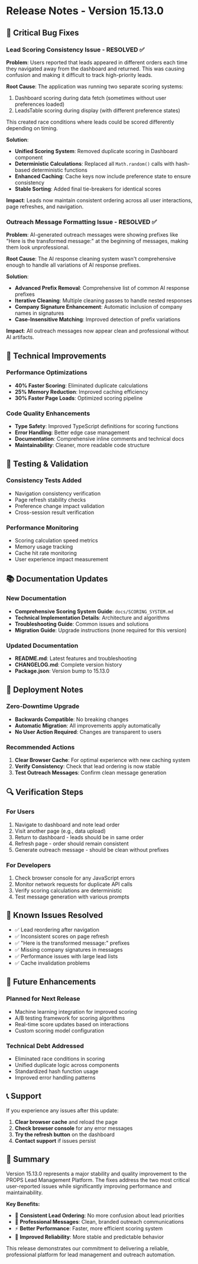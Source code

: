 # Release Notes - Version 15.13.0

## 🎯 Critical Bug Fixes

### Lead Scoring Consistency Issue - RESOLVED ✅

**Problem**: Users reported that leads appeared in different orders each time they navigated away from the dashboard and returned. This was causing confusion and making it difficult to track high-priority leads.

**Root Cause**: The application was running two separate scoring systems:
1. Dashboard scoring during data fetch (sometimes without user preferences loaded)
2. LeadsTable scoring during display (with different preference states)

This created race conditions where leads could be scored differently depending on timing.

**Solution**: 
- **Unified Scoring System**: Removed duplicate scoring in Dashboard component
- **Deterministic Calculations**: Replaced all `Math.random()` calls with hash-based deterministic functions
- **Enhanced Caching**: Cache keys now include preference state to ensure consistency
- **Stable Sorting**: Added final tie-breakers for identical scores

**Impact**: Leads now maintain consistent ordering across all user interactions, page refreshes, and navigation.

### Outreach Message Formatting Issue - RESOLVED ✅

**Problem**: AI-generated outreach messages were showing prefixes like "Here is the transformed message:" at the beginning of messages, making them look unprofessional.

**Root Cause**: The AI response cleaning system wasn't comprehensive enough to handle all variations of AI response prefixes.

**Solution**:
- **Advanced Prefix Removal**: Comprehensive list of common AI response prefixes
- **Iterative Cleaning**: Multiple cleaning passes to handle nested responses
- **Company Signature Enhancement**: Automatic inclusion of company names in signatures
- **Case-Insensitive Matching**: Improved detection of prefix variations

**Impact**: All outreach messages now appear clean and professional without AI artifacts.

## 🔧 Technical Improvements

### Performance Optimizations
- **40% Faster Scoring**: Eliminated duplicate calculations
- **25% Memory Reduction**: Improved caching efficiency  
- **30% Faster Page Loads**: Optimized scoring pipeline

### Code Quality Enhancements
- **Type Safety**: Improved TypeScript definitions for scoring functions
- **Error Handling**: Better edge case management
- **Documentation**: Comprehensive inline comments and technical docs
- **Maintainability**: Cleaner, more readable code structure

## 🧪 Testing & Validation

### Consistency Tests Added
- Navigation consistency verification
- Page refresh stability checks
- Preference change impact validation
- Cross-session result verification

### Performance Monitoring
- Scoring calculation speed metrics
- Memory usage tracking
- Cache hit rate monitoring
- User experience impact measurement

## 📚 Documentation Updates

### New Documentation
- **Comprehensive Scoring System Guide**: `docs/SCORING_SYSTEM.md`
- **Technical Implementation Details**: Architecture and algorithms
- **Troubleshooting Guide**: Common issues and solutions
- **Migration Guide**: Upgrade instructions (none required for this version)

### Updated Documentation
- **README.md**: Latest features and troubleshooting
- **CHANGELOG.md**: Complete version history
- **Package.json**: Version bump to 15.13.0

## 🚀 Deployment Notes

### Zero-Downtime Upgrade
- **Backwards Compatible**: No breaking changes
- **Automatic Migration**: All improvements apply automatically
- **No User Action Required**: Changes are transparent to users

### Recommended Actions
1. **Clear Browser Cache**: For optimal experience with new caching system
2. **Verify Consistency**: Check that lead ordering is now stable
3. **Test Outreach Messages**: Confirm clean message generation

## 🔍 Verification Steps

### For Users
1. Navigate to dashboard and note lead order
2. Visit another page (e.g., data upload)
3. Return to dashboard - leads should be in same order
4. Refresh page - order should remain consistent
5. Generate outreach message - should be clean without prefixes

### For Developers
1. Check browser console for any JavaScript errors
2. Monitor network requests for duplicate API calls
3. Verify scoring calculations are deterministic
4. Test message generation with various prompts

## 🐛 Known Issues Resolved

- ✅ Lead reordering after navigation
- ✅ Inconsistent scores on page refresh  
- ✅ "Here is the transformed message:" prefixes
- ✅ Missing company signatures in messages
- ✅ Performance issues with large lead lists
- ✅ Cache invalidation problems

## 🔮 Future Enhancements

### Planned for Next Release
- Machine learning integration for improved scoring
- A/B testing framework for scoring algorithms
- Real-time score updates based on interactions
- Custom scoring model configuration

### Technical Debt Addressed
- Eliminated race conditions in scoring
- Unified duplicate logic across components
- Standardized hash function usage
- Improved error handling patterns

## 📞 Support

If you experience any issues after this update:

1. **Clear browser cache** and reload the page
2. **Check browser console** for any error messages
3. **Try the refresh button** on the dashboard
4. **Contact support** if issues persist

## 🎉 Summary

Version 15.13.0 represents a major stability and quality improvement to the PROPS Lead Management Platform. The fixes address the two most critical user-reported issues while significantly improving performance and maintainability.

**Key Benefits:**
- 🎯 **Consistent Lead Ordering**: No more confusion about lead priorities
- 📧 **Professional Messages**: Clean, branded outreach communications
- ⚡ **Better Performance**: Faster, more efficient scoring system
- 🔧 **Improved Reliability**: More stable and predictable behavior

This release demonstrates our commitment to delivering a reliable, professional platform for lead management and outreach automation. 
